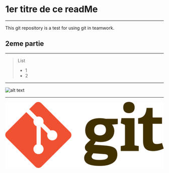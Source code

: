 # 1er titre de ce readMe 
---
This git repository is a test for using git in teamwork.
## 2eme partie
---

> List
> - 1
> - 2
--- 

![alt text](https://upload.wikimedia.org/wikipedia/commons/5/55/Logo-ESGI.jpg)

---

![alt text](Git-logo.svg)
